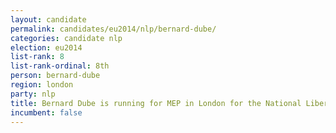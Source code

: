 ```yaml
---
layout: candidate
permalink: candidates/eu2014/nlp/bernard-dube/
categories: candidate nlp
election: eu2014
list-rank: 8
list-rank-ordinal: 8th
person: bernard-dube
region: london
party: nlp
title: Bernard Dube is running for MEP in London for the National Liberal Party
incumbent: false
---
```

